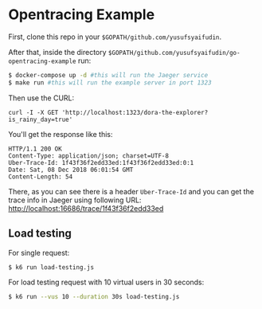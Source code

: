 # Opentracing Example

First, clone this repo in your `$GOPATH/github.com/yusufsyaifudin`.

After that, inside the directory `$GOPATH/github.com/yusufsyaifudin/go-opentracing-example` run:

```bash
$ docker-compose up -d #this will run the Jaeger service
$ make run #this will run the example server in port 1323
```

Then use the CURL:

```
curl -I -X GET 'http://localhost:1323/dora-the-explorer?is_rainy_day=true' 
```

You'll get the response like this:

```
HTTP/1.1 200 OK
Content-Type: application/json; charset=UTF-8
Uber-Trace-Id: 1f43f36f2edd33ed:1f43f36f2edd33ed:0:1
Date: Sat, 08 Dec 2018 06:01:54 GMT
Content-Length: 54
```

There, as you can see there is a header `Uber-Trace-Id` and you can get the trace info in Jaeger using following URL: [http://localhost:16686/trace/1f43f36f2edd33ed](http://localhost:16686/trace/1f43f36f2edd33ed)

## Load testing

For single request:

```sh
$ k6 run load-testing.js
```

For load testing request with 10 virtual users in 30 seconds:

```sh
$ k6 run --vus 10 --duration 30s load-testing.js
```